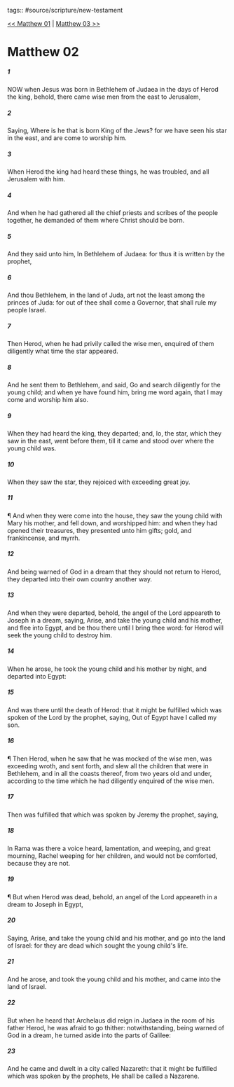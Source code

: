 tags:: #source/scripture/new-testament

[<< Matthew 01](new-testament/01_Matthew/Matthew_01.md) | [Matthew 03 >>](new-testament/01_Matthew/Matthew_03.md)

# Matthew 02

##### 1

NOW when Jesus was born in Bethlehem of Judaea in the days of Herod the king, behold, there came wise men from the east to Jerusalem,

##### 2

Saying, Where is he that is born King of the Jews? for we have seen his star in the east, and are come to worship him.

##### 3

When Herod the king had heard these things, he was troubled, and all Jerusalem with him.

##### 4

And when he had gathered all the chief priests and scribes of the people together, he demanded of them where Christ should be born.

##### 5

And they said unto him, In Bethlehem of Judaea: for thus it is written by the prophet,

##### 6

And thou Bethlehem, in the land of Juda, art not the least among the princes of Juda: for out of thee shall come a Governor, that shall rule my people Israel.

##### 7

Then Herod, when he had privily called the wise men, enquired of them diligently what time the star appeared.

##### 8

And he sent them to Bethlehem, and said, Go and search diligently for the young child; and when ye have found him, bring me word again, that I may come and worship him also.

##### 9

When they had heard the king, they departed; and, lo, the star, which they saw in the east, went before them, till it came and stood over where the young child was.

##### 10

When they saw the star, they rejoiced with exceeding great joy.

##### 11

¶ And when they were come into the house, they saw the young child with Mary his mother, and fell down, and worshipped him: and when they had opened their treasures, they presented unto him gifts; gold, and frankincense, and myrrh.

##### 12

And being warned of God in a dream that they should not return to Herod, they departed into their own country another way.

##### 13

And when they were departed, behold, the angel of the Lord appeareth to Joseph in a dream, saying, Arise, and take the young child and his mother, and flee into Egypt, and be thou there until I bring thee word: for Herod will seek the young child to destroy him.

##### 14

When he arose, he took the young child and his mother by night, and departed into Egypt:

##### 15

And was there until the death of Herod: that it might be fulfilled which was spoken of the Lord by the prophet, saying, Out of Egypt have I called my son.

##### 16

¶ Then Herod, when he saw that he was mocked of the wise men, was exceeding wroth, and sent forth, and slew all the children that were in Bethlehem, and in all the coasts thereof, from two years old and under, according to the time which he had diligently enquired of the wise men.

##### 17

Then was fulfilled that which was spoken by Jeremy the prophet, saying,

##### 18

In Rama was there a voice heard, lamentation, and weeping, and great mourning, Rachel weeping for her children, and would not be comforted, because they are not.

##### 19

¶ But when Herod was dead, behold, an angel of the Lord appeareth in a dream to Joseph in Egypt,

##### 20

Saying, Arise, and take the young child and his mother, and go into the land of Israel: for they are dead which sought the young child's life.

##### 21

And he arose, and took the young child and his mother, and came into the land of Israel.

##### 22

But when he heard that Archelaus did reign in Judaea in the room of his father Herod, he was afraid to go thither: notwithstanding, being warned of God in a dream, he turned aside into the parts of Galilee:

##### 23

And he came and dwelt in a city called Nazareth: that it might be fulfilled which was spoken by the prophets, He shall be called a Nazarene.
